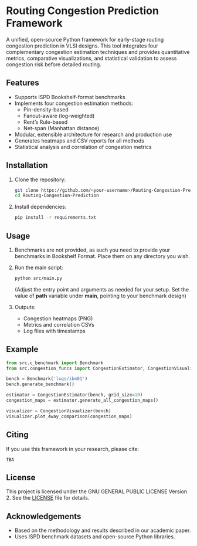 # Routing Congestion Prediction Framework

A unified, open-source Python framework for early-stage routing congestion prediction in VLSI designs. This tool integrates four complementary congestion estimation techniques and provides quantitative metrics, comparative visualizations, and statistical validation to assess congestion risk before detailed routing.

## Features

- Supports ISPD Bookshelf-format benchmarks
- Implements four congestion estimation methods:
  - Pin-density-based
  - Fanout-aware (log-weighted)
  - Rent’s Rule-based
  - Net-span (Manhattan distance)
- Modular, extensible architecture for research and production use
- Generates heatmaps and CSV reports for all methods
- Statistical analysis and correlation of congestion metrics

## Installation

1. Clone the repository:
	```sh
	git clone https://github.com/<your-username>/Routing-Congestion-Prediction.git
	cd Routing-Congestion-Prediction
	```

2. Install dependencies:
	```sh
	pip install -r requirements.txt
	```

## Usage

1. Benchmarks are not provided, as such you need to provide your benchmarks in Bookshelf Format. Place them on any directory you wish.
2. Run the main script:
	```sh
	python src/main.py
	```
	(Adjust the entry point and arguments as needed for your setup. Set the value of **path** variable under **main**, pointing to your benchmark design)

3. Outputs:
	- Congestion heatmaps (PNG)
	- Metrics and correlation CSVs
	- Log files with timestamps

## Example

```python
from src.c_benchmark import Benchmark
from src.congestion_funcs import CongestionEstimator, CongestionVisualizer

bench = Benchmark('logs/ibm01')
bench.generate_benchmark()

estimator = CongestionEstimator(bench, grid_size=10)
congestion_maps = estimator.generate_all_congestion_maps()

visualizer = CongestionVisualizer(bench)
visualizer.plot_4way_comparison(congestion_maps)
```

## Citing

If you use this framework in your research, please cite:

```
TBA
```

## License

This project is licensed under the GNU GENERAL PUBLIC LICENSE Version 2. See the [LICENSE](LICENSE) file for details.

## Acknowledgements

- Based on the methodology and results described in our academic paper.
- Uses ISPD benchmark datasets and open-source Python libraries.
